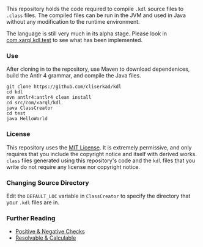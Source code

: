 This repository holds the code required to compile `.kdl` source files to `.class` files. The compiled files can be run in the JVM and used in Java without any modification to the runtime environment.

The language is still very much in its alpha stage. Please look in [com.xarql.kdl.test](https://github.com/cliserkad/kdl/tree/master/src/com/xarql/kdl/test) to see what has been implemented.

### Use
After cloning in to the repository, use Maven to download dependenices, build the Antlr 4 grammar, and compile the Java files. 
```console
git clone https://github.com/cliserkad/kdl
cd kdl
mvn antlr4:antlr4 clean install
cd src/com/xarql/kdl
java ClassCreator
cd test
java HelloWorld
```

### License
This repository uses the [MIT License](https://cliserkad.github.io/kdl/license). It is extremely permissive, and only requires that you include the copyright notice and itself with derived works. `class` files generated using this repository's code and the `kdl` files that you write do not require any license nor copyright notice.

### Changing Source Directory
Edit the `DEFAULT_LOC` variable in `ClassCreator` to specify the directory that your `.kdl` files are in.

### Further Reading
- [Positive & Negative Checks](https://cliserkad.github.io/kdl/positive-and-negative-checks)
- [Resolvable & Calculable](https://cliserkad.github.io/kdl/resolvable-and-calculable)
